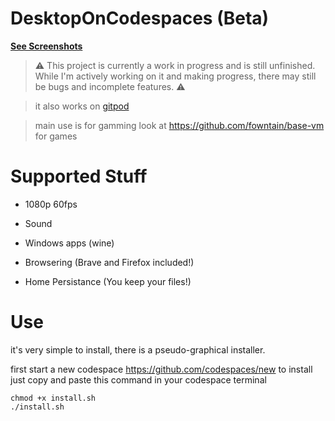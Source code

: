 # DesktopOnCodespaces (Beta)

[**See Screenshots**]([https://git.mollomm1.dev/Mollomm1/DesktopOnCodespaces/src/branch/main/screenshots.m](https://github.com/playstation452/codespace-desktop/blob/main/screenshots.md)d)

> ⚠️ This project is currently a work in progress and is still unfinished. While I'm actively working on it and making progress, there may still be bugs and incomplete features. ⚠️

> it also works on [gitpod](https://gitpod.io/workspaces)

> main use is for gamming look at https://github.com/fowntain/base-vm for games

# Supported Stuff

* 1080p 60fps

* Sound

* Windows apps (wine)

* Browsering (Brave and Firefox included!)

* Home Persistance (You keep your files!)

# Use

it's very simple to install, there is a pseudo-graphical installer.

first start a new codespace https://github.com/codespaces/new
to install just copy and paste this command in your codespace terminal
```
chmod +x install.sh
./install.sh
```
